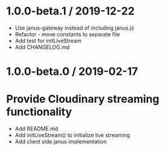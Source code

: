 1.0.0-beta.1 / 2019-12-22
=========================
  * Use janus-gateway instead of including janus.js
  * Refactor - move constants to separate file
  * Add test for initLiveStream
  * Add CHANGELOG.md
  
1.0.0-beta.0 / 2019-02-17
=========================

# Provide Cloudinary streaming functionality

* Add README.md
* Add initLiveStream() to initialize live streaming 
* Add client side janus implementation
